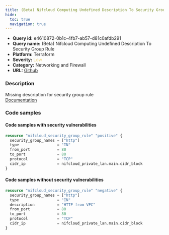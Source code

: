 ```yaml
---
title: (Beta) Nifcloud Computing Undefined Description To Security Group Rule
hide:
  toc: true
  navigation: true
---
```


<style>
  .highlight .hll {
    background-color: #ff171742;
  }
  .md-content {
    max-width: 1100px;
    margin: 0 auto;
  }
</style>

-   **Query id:** e4610872-0b1c-4fb7-ab57-d81c0afdb291
-   **Query name:** (Beta) Nifcloud Computing Undefined Description To Security Group Rule
-   **Platform:** Terraform
-   **Severity:** <span style="color:#edd57e">Low</span>
-   **Category:** Networking and Firewall
-   **URL:** [Github](https://github.com/Checkmarx/kics/tree/master/assets/queries/terraform/nifcloud/computing_security_group_rule_description_undefined)

### Description
Missing description for security group rule<br>
[Documentation](https://registry.terraform.io/providers/nifcloud/nifcloud/latest/docs/resources/security_group_rule#description)

### Code samples
#### Code samples with security vulnerabilities
```tf title="Positive test num. 1 - tf file" hl_lines="1"
resource "nifcloud_security_group_rule" "positive" {
  security_group_names = ["http"]
  type                 = "IN"
  from_port            = 80
  to_port              = 80
  protocol             = "TCP"
  cidr_ip              = nifcloud_private_lan.main.cidr_block
}

```


#### Code samples without security vulnerabilities
```tf title="Negative test num. 1 - tf file"
resource "nifcloud_security_group_rule" "negative" {
  security_group_names = ["http"]
  type                 = "IN"
  description          = "HTTP from VPC"
  from_port            = 80
  to_port              = 80
  protocol             = "TCP"
  cidr_ip              = nifcloud_private_lan.main.cidr_block
}

```
